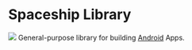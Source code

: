 Spaceship Library
=================

![](http://www.scoppelletti.it/spaceship/images/spaceship.gif)
General-purpose library for building
[Android](http://developer.android.com) Apps.
